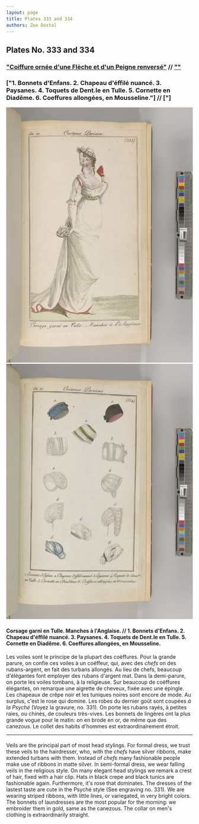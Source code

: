 ```yaml
---
layout: page
title: Plates 333 and 334
authors: Zoe Dostal
---
```


## Plates No. 333 and 334
### ["Coiffure ornée d'une Flèche et d'un Peigne renversé"](#french) // [""](#english) 
### ["1. Bonnets d'Enfans. 2. Chapeau d'éffilé nuancé. 3. Paysanes. 4. Toquets de Dent.le en Tulle. 5. Cornette en Diadême. 6. Coeffures allongées, en Mousseline."] // ["]

![Plate 333](https://github.com/azd2103/Plates/blob/master/CP%20333%20An%2010%20Morgan.jpg?raw=true)
![Plate 334](https://github.com/azd2103/Plates/blob/master/CP%20334%20An%2010%20Morgan.jpg?raw=true)

#### Corsage garni en Tulle. Manches à l'Anglaise. // 1. Bonnets d'Enfans. 2. Chapeau d'éffilé nuancé. 3. Paysanes. 4. Toquets de Dent.le en Tulle. 5. Cornette en Diadême. 6. Coeffures allongées, en Mousseline. <a id="french"></a>
Les voiles sont le principe de la plupart des coëffures. Pour la grande parure, on confie ces voiles à un coëffeur, qui, avec des *chefs* on des rubans-argent, en fait des turbans allongés. Au lieu de chefs, beaucoup d'élégantes font employer des rubans d'argent mat. Dans la demi-parure, on porte les voiles tombans, à la religieuse. Sur beaucoup de coëffures élégantes, on remarque une aigrette de cheveux, fixée avec une épingle. Les chapeaux de crêpe noir et les tuniques noires sont encore de mode. Au surplus, c'est le rose qui domine. Les robes du dernier goût sont coupées *à la Psyché* (Voyez la gravure, no. 331). On porte les rubans rayés, à petites raies, ou chinés, de couleurs très-vives. Les bonnets de lingères ont la plus grande vogue pour le matin: on en brode en or, de même que des canezous.
Le collet des habits d'hommes est extraordinairement étroit.

---

####  <a id="english"></a>
Veils are the principal part of most head stylings. For formal dress, we trust these veils to the hairdresser, who, with the *chefs* have silver ribbons, make extended turbans with them. Instead of *chefs* many fashionable people make use of ribbons in matte silver. In semi-formal dress, we wear falling veils in the religious style. On many elegant head stylings we remark a crest of hair, fixed with a hair clip. Hats in black crepe and black tunics are fashionable again. Furthermore, it's rose that dominates. The dresses of the lastest taste are cute in the Psyché style (See engraving no. 331). We are wearing striped ribbons, with little lines, or variegated, in very bright colors. The bonnets of laundresses are the most popular for the morning: we embroider them in gold, same as the canezous. 
The collar on men's clothing is extraordinarily straight. 
